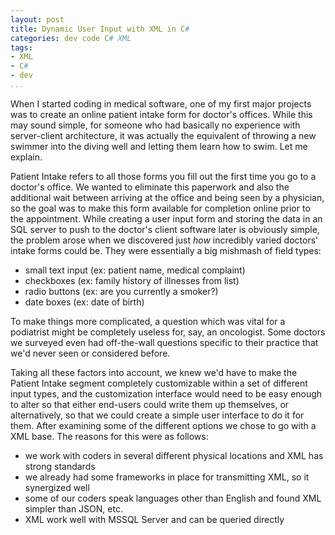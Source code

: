 ```yaml
---
layout: post
title: Dynamic User Input with XML in C#
categories: dev code C# XML
tags:
- XML
- C#
- dev
...
```


When I started coding in medical software, one of my first major projects was to
create an online patient intake form for doctor's offices. While this may sound
simple, for someone who had basically no experience with server-client
architecture, it was actually the equivalent of throwing a new swimmer into the
diving well and letting them learn how to swim. Let me explain.  


Patient Intake refers to all those forms you fill out the first time you go to a
doctor's office. We wanted to eliminate this paperwork and also the additional
wait between arriving at the office and being seen by a physician, so the goal
was to make this form available for completion online prior to the appointment.
While creating a user input form and storing the data in an SQL server to push
to the doctor's client software later is obviously simple, the problem arose
when we discovered just *how* incredibly varied doctors' intake forms could be.
They were essentially a big mishmash of field types:  
  
* small text input (ex: patient name, medical complaint)  
* checkboxes (ex: family history of illnesses from list)  
* radio buttons (ex: are you currently a smoker?)  
* date boxes (ex: date of birth)  
  
To make things more complicated, a question which was vital for a podiatrist
might be completely useless for, say, an oncologist. Some doctors we surveyed
even had off-the-wall questions specific to their practice that we'd never seen
or considered before.  
  
Taking all these factors into account, we knew we'd have to make the Patient
Intake segment completely customizable within a set of different input types,
and the customization interface would need to be easy enough to alter so that
either end-users could write them up themselves, or alternatively, so that we
could create a simple user interface to do it for them. After examining some of
the different options we chose to go with a XML base. The reasons for this were
as follows:  
  
* we work with coders in several different physical locations and XML has
strong standards  
* we already had some frameworks in place for transmitting XML, so it
synergized well  
* some of our coders speak languages other than English and found XML simpler
than JSON, etc.  
* XML work well with MSSQL Server and can be queried directly
